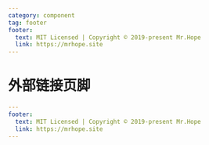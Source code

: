 ```yaml
---
category: component
tag: footer
footer:
  text: MIT Licensed | Copyright © 2019-present Mr.Hope
  link: https://mrhope.site
---
```


# 外部链接页脚

```yml
---
footer:
  text: MIT Licensed | Copyright © 2019-present Mr.Hope
  link: https://mrhope.site
---
```
